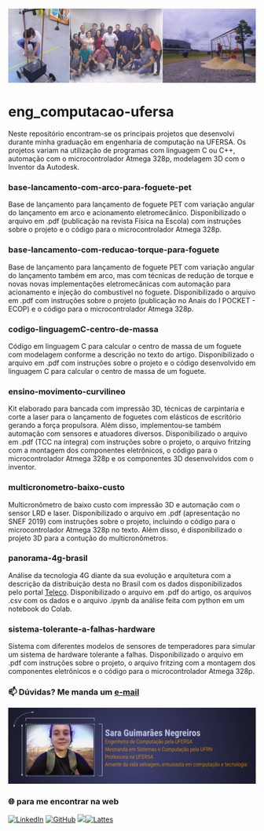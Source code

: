 <img src="assets/IMG_20210124_112136.jpg.png"
     alt="grid_eng_compu"  />

# eng_computacao-ufersa

Neste repositório encontram-se os principais projetos que desenvolvi durante minha graduação em engenharia de computação na UFERSA. Os projetos variam na utilização de programas com linguagem C ou C++, automação com o microcontrolador Atmega 328p, modelagem 3D com o Inventor da Autodesk.

### base-lancamento-com-arco-para-foguete-pet

Base de lançamento para lançamento de foguete PET com variação angular do lançamento em arco e acionamento eletromecânico. Disponibilizado o arquivo em .pdf (publicação na revista Física na Escola) com instruções sobre o projeto e o código para o microcontrolador Atmega 328p.

### base-lancamento-com-reducao-torque-para-foguete
Base de lançamento para lançamento de foguete PET com variação angular do lançamento também em arco, mas com técnicas de redução de torque e novas novas implementações eletromecânicas com automação para acionamento e injeção do combustível no foguete. Disponibilizado o arquivo em .pdf com instruções sobre o projeto (publicação no Anais do I POCKET - ECOP) e o código para o microcontrolador Atmega 328p.

### codigo-linguagemC-centro-de-massa
Código em linguagem C para calcular o centro de massa de um foguete com modelagem conforme a descrição no texto do artigo. Disponibilizado o arquivo em .pdf com instruções sobre o projeto e o código desenvolvido em linguagem C para calcular o centro de massa de um foguete. 

### ensino-movimento-curvilineo
Kit elaborado para bancada com impressão 3D, técnicas de carpintaria e corte a laser para o lançamento de foguetes com elásticos de escritório gerando a força propulsora. Além disso, implementou-se também automação com sensores e atuadores diversos. Disponibilizado o arquivo em .pdf (TCC na íntegra) com instruções sobre o projeto, o arquivo fritzing com a montagem dos componentes eletrônicos, o código para o microcontrolador Atmega 328p e os componentes 3D desenvolvidos com o inventor.

### multicronometro-baixo-custo
Multicronômetro de baixo custo com impressão 3D e automação com o sensor LRD e laser. Disponibilizado o arquivo em .pdf (apresentação no SNEF 2019) com instruções sobre o projeto, incluindo o código para o microcontrolador Atmega 328p no texto. Além disso, é disponibilizado o projeto 3D para a contução do multicronômetros.

### panorama-4g-brasil

Análise da tecnologia 4G diante da sua evolução e arquitetura com a descrição da distribuição desta no Brasil com os dados disponibilizados pelo portal [Teleco](https://www.teleco.com.br/). Disponibilizado o arquivo em .pdf do artigo, os arquivos .csv com os dados e o arquivo .ipynb da análise feita com python em um notebook do Colab.


### sistema-tolerante-a-falhas-hardware

Sistema com diferentes modelos de sensores de temperadores para simular um sistema de hardware tolerante a falhas. Disponibilizado o arquivo em .pdf com instruções sobre o projeto, o arquivo fritzing com a montagem dos componentes eletrônicos e o código para o microcontrolador Atmega 328p.


### :mailbox: Dúvidas? Me manda um [e-mail](sguimaraaes@gmail.com) 

<img src="https://raw.githubusercontent.com/guimaraaes/guimaraaes/master/assets/card-readme.png" >

### :globe_with_meridians: para me encontrar na web
[![LinkedIn](https://img.shields.io/badge/-LINKEDIN-0077B5?style=for-the-badge&logo=linkedin&logoColor=white)](https://www.linkedin.com/in/sara-guimar%C3%A3es-negreiros-aa2382155/)
[![GitHub](https://img.shields.io/badge/github-%23100000.svg?&style=for-the-badge&logo=github&logoColor=white)](https://guimaraaes.github.io/guimaraaes/)
[<img height="25" src="https://i.imgur.com/2iVxee6.png">![Lattes](https://img.shields.io/badge/lattes-%23100000?logoColor=blue&style=for-the-badge)](http://lattes.cnpq.br/7082901769077209)
